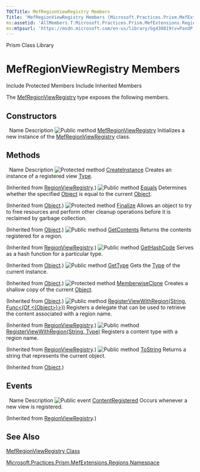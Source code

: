 ```yaml
---
TOCTitle: MefRegionViewRegistry Members
Title: 'MefRegionViewRegistry Members (Microsoft.Practices.Prism.MefExtensions.Regions)'
ms:assetid: 'AllMembers.T:Microsoft.Practices.Prism.MefExtensions.Regions.MefRegionViewRegistry'
ms:mtpsurl: 'https://msdn.microsoft.com/en-us/library/Gg430819(v=PandP.50)'
---
```


Prism Class Library

MefRegionViewRegistry Members
=============================

Include Protected Members
Include Inherited Members

The [MefRegionViewRegistry](https://msdn.microsoft.com/t:microsoft.practices.prism.mefextensions.regions.mefregionviewregistry) type exposes the following members.

Constructors
------------

<span id="constructorTableToggle"></span>
 
Name
Description
![](https://msdn.microsoft.com/en-us/Gg430819.pubmethod(en-us,PandP.50).gif "Public method")
[MefRegionViewRegistry](https://msdn.microsoft.com/m:microsoft.practices.prism.mefextensions.regions.mefregionviewregistry.)
Initializes a new instance of the [MefRegionViewRegistry](https://msdn.microsoft.com/t:microsoft.practices.prism.mefextensions.regions.mefregionviewregistry) class.

Methods
-------

<span id="methodTableToggle"></span>
 
Name
Description
![](https://msdn.microsoft.com/en-us/Gg430819.protmethod(en-us,PandP.50).gif "Protected method")
[CreateInstance](https://msdn.microsoft.com/m:microsoft.practices.prism.regions.regionviewregistry.createinstance(system.type))
Creates an instance of a registered view [Type](http://msdn2.microsoft.com/en-us/library/42892f65).

(Inherited from [RegionViewRegistry](https://msdn.microsoft.com/t:microsoft.practices.prism.regions.regionviewregistry).)
![](https://msdn.microsoft.com/en-us/Gg430819.pubmethod(en-us,PandP.50).gif "Public method")
[Equals](http://msdn2.microsoft.com/en-us/library/bsc2ak47)
Determines whether the specified [Object](http://msdn2.microsoft.com/en-us/library/e5kfa45b) is equal to the current [Object](http://msdn2.microsoft.com/en-us/library/e5kfa45b).

(Inherited from [Object](http://msdn2.microsoft.com/en-us/library/e5kfa45b).)
![](https://msdn.microsoft.com/en-us/Gg430819.protmethod(en-us,PandP.50).gif "Protected method")
[Finalize](http://msdn2.microsoft.com/en-us/library/4k87zsw7)
Allows an object to try to free resources and perform other cleanup operations before it is reclaimed by garbage collection.

(Inherited from [Object](http://msdn2.microsoft.com/en-us/library/e5kfa45b).)
![](https://msdn.microsoft.com/en-us/Gg430819.pubmethod(en-us,PandP.50).gif "Public method")
[GetContents](https://msdn.microsoft.com/m:microsoft.practices.prism.regions.regionviewregistry.getcontents(system.string))
Returns the contents registered for a region.

(Inherited from [RegionViewRegistry](https://msdn.microsoft.com/t:microsoft.practices.prism.regions.regionviewregistry).)
![](https://msdn.microsoft.com/en-us/Gg430819.pubmethod(en-us,PandP.50).gif "Public method")
[GetHashCode](http://msdn2.microsoft.com/en-us/library/zdee4b3y)
Serves as a hash function for a particular type.

(Inherited from [Object](http://msdn2.microsoft.com/en-us/library/e5kfa45b).)
![](https://msdn.microsoft.com/en-us/Gg430819.pubmethod(en-us,PandP.50).gif "Public method")
[GetType](http://msdn2.microsoft.com/en-us/library/dfwy45w9)
Gets the [Type](http://msdn2.microsoft.com/en-us/library/42892f65) of the current instance.

(Inherited from [Object](http://msdn2.microsoft.com/en-us/library/e5kfa45b).)
![](https://msdn.microsoft.com/en-us/Gg430819.protmethod(en-us,PandP.50).gif "Protected method")
[MemberwiseClone](http://msdn2.microsoft.com/en-us/library/57ctke0a)
Creates a shallow copy of the current [Object](http://msdn2.microsoft.com/en-us/library/e5kfa45b).

(Inherited from [Object](http://msdn2.microsoft.com/en-us/library/e5kfa45b).)
![](https://msdn.microsoft.com/en-us/Gg430819.pubmethod(en-us,PandP.50).gif "Public method")
[RegisterViewWithRegion(String, Func&lt;(Of &lt;(Object&gt;)&gt;))](https://msdn.microsoft.com/m:microsoft.practices.prism.regions.regionviewregistry.registerviewwithregion(system.string%2csystem.func%7bsystem.object%7d))
Registers a delegate that can be used to retrieve the content associated with a region name.

(Inherited from [RegionViewRegistry](https://msdn.microsoft.com/t:microsoft.practices.prism.regions.regionviewregistry).)
![](https://msdn.microsoft.com/en-us/Gg430819.pubmethod(en-us,PandP.50).gif "Public method")
[RegisterViewWithRegion(String, Type)](https://msdn.microsoft.com/m:microsoft.practices.prism.regions.regionviewregistry.registerviewwithregion(system.string%2csystem.type))
Registers a content type with a region name.

(Inherited from [RegionViewRegistry](https://msdn.microsoft.com/t:microsoft.practices.prism.regions.regionviewregistry).)
![](https://msdn.microsoft.com/en-us/Gg430819.pubmethod(en-us,PandP.50).gif "Public method")
[ToString](http://msdn2.microsoft.com/en-us/library/7bxwbwt2)
Returns a string that represents the current object.

(Inherited from [Object](http://msdn2.microsoft.com/en-us/library/e5kfa45b).)

Events
------

<span id="eventTableToggle"></span>
 
Name
Description
![](https://msdn.microsoft.com/en-us/Gg430819.pubevent(en-us,PandP.50).gif "Public event")
[ContentRegistered](https://msdn.microsoft.com/e:microsoft.practices.prism.regions.regionviewregistry.contentregistered)
Occurs whenever a new view is registered.

(Inherited from [RegionViewRegistry](https://msdn.microsoft.com/t:microsoft.practices.prism.regions.regionviewregistry).)

See Also
--------

<span id="seeAlsoToggle"></span>
[MefRegionViewRegistry Class](https://msdn.microsoft.com/t:microsoft.practices.prism.mefextensions.regions.mefregionviewregistry)

[Microsoft.Practices.Prism.MefExtensions.Regions Namespace](https://msdn.microsoft.com/n:microsoft.practices.prism.mefextensions.regions)
